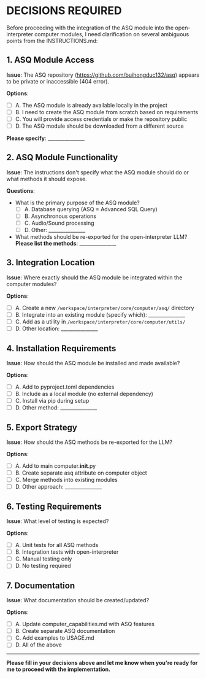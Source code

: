 # DECISIONS REQUIRED

Before proceeding with the integration of the ASQ module into the open-interpreter computer modules, I need clarification on several ambiguous points from the INSTRUCTIONS.md:

## 1. ASQ Module Access
**Issue**: The ASQ repository (https://github.com/buihongduc132/asq) appears to be private or inaccessible (404 error).

**Options**:
- [ ] A. The ASQ module is already available locally in the project
- [ ] B. I need to create the ASQ module from scratch based on requirements
- [ ] C. You will provide access credentials or make the repository public
- [ ] D. The ASQ module should be downloaded from a different source

**Please specify**: _______________

## 2. ASQ Module Functionality
**Issue**: The instructions don't specify what the ASQ module should do or what methods it should expose.

**Questions**:
- What is the primary purpose of the ASQ module? 
  - [ ] A. Database querying (ASQ = Advanced SQL Query)
  - [ ] B. Asynchronous operations
  - [ ] C. Audio/Sound processing
  - [ ] D. Other: _______________

- What methods should be re-exported for the open-interpreter LLM?
  **Please list the methods**: _______________

## 3. Integration Location
**Issue**: Where exactly should the ASQ module be integrated within the computer modules?

**Options**:
- [ ] A. Create a new `/workspace/interpreter/core/computer/asq/` directory
- [ ] B. Integrate into an existing module (specify which): _______________
- [ ] C. Add as a utility in `/workspace/interpreter/core/computer/utils/`
- [ ] D. Other location: _______________

## 4. Installation Requirements
**Issue**: How should the ASQ module be installed and made available?

**Options**:
- [ ] A. Add to pyproject.toml dependencies
- [ ] B. Include as a local module (no external dependency)
- [ ] C. Install via pip during setup
- [ ] D. Other method: _______________

## 5. Export Strategy
**Issue**: How should the ASQ methods be re-exported for the LLM?

**Options**:
- [ ] A. Add to main computer.__init__.py
- [ ] B. Create separate asq attribute on computer object
- [ ] C. Merge methods into existing modules
- [ ] D. Other approach: _______________

## 6. Testing Requirements
**Issue**: What level of testing is expected?

**Options**:
- [ ] A. Unit tests for all ASQ methods
- [ ] B. Integration tests with open-interpreter
- [ ] C. Manual testing only
- [ ] D. No testing required

## 7. Documentation
**Issue**: What documentation should be created/updated?

**Options**:
- [ ] A. Update computer_capabilities.md with ASQ features
- [ ] B. Create separate ASQ documentation
- [ ] C. Add examples to USAGE.md
- [ ] D. All of the above

---

**Please fill in your decisions above and let me know when you're ready for me to proceed with the implementation.**